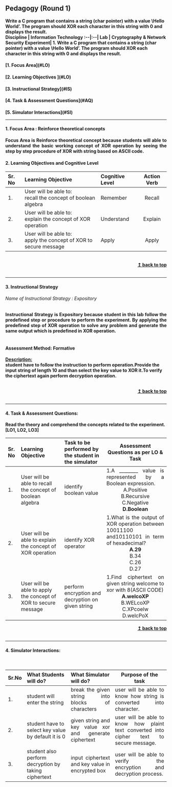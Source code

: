 ## Pedagogy (Round 1)
<b>Write a C program that contains a string (char pointer) with a value \Hello World’. The program should XOR each character in this string with 0 and displays the result. <a name="top"></a> </b><br>
<b>Discipline | <b>Information Technology
:--|:--|
<b> Lab | <b>Cryptography & Network Security
<b> Experiment|     <b> 1. Write a C program that contains a string (char pointer) with a value \Hello World’. The program should XOR each character in this string with 0 and displays the result.

<h4> [1. Focus Area](#LO)
<h4> [2. Learning Objectives ](#LO)
<h4> [3. Instructional Strategy](#IS)
<h4> [4. Task & Assessment Questions](#AQ)
<h4> [5. Simulator Interactions](#SI)
<hr>

<a name="LO"></a>
#### 1. Focus Area : Reinforce theoretical concepts<br>
<div align="justify">Focus Area is Reinforce theoretical concept because students will able to understand the basic working concept of XOR operation by seeing the step by step procedure of XOR with string based on ASCII code.</div>

#### 2. Learning Objectives and Cognitive Level


Sr. No |	Learning Objective	| Cognitive Level | Action Verb
:--|:--|:--|:-:
1.| User will be able to: <br>recall the concept of boolean algebra|Remember|Recall
2.| User will be able to: <br>explain the concept of XOR operation| Understand | Explain
3.| User will be able to: <br>apply the concept of XOR to secure message|Apply|Apply

<br/>
<div align="right">
    <b><a href="#top">↥ back to top</a></b>
</div>
<br/>
<hr>

<a name="IS"></a>
#### 3. Instructional Strategy
###### Name of Instructional Strategy  :   Expository <br>
<div align="justify">Instructional Strategy is Expository because student in this lab follow the predefined step or procedure to perform the experiment. By applying the predefined step of XOR operation to solve any problem and generate the same output which is predefined in XOR operation.</div><br>

####  Assessment Method: Formative
<u> <b>Description: </b> </u>
<br>
 student have to follow the instruction to perform operation.Provide the input string of length 10 and than select the key value to XOR it.To verify the ciphertext again perform decryption operation.

<br/>
<div align="right">
    <b><a href="#top">↥ back to top</a></b>
</div>
<br/>
<hr>

<a name="AQ"></a>
#### 4. Task & Assessment Questions:

Read the theory and comprehend the concepts related to the experiment. [LO1, LO2, LO3]
<br>

Sr. No |Learning Objective	| Task to be performed by <br> the student  in the simulator | Assessment Questions as per LO & Task
:--|:--|:--|:-:
1.|User will be able to recall the concept of boolean algebra|identify boolean value|<div align="justify">1.A ________ value is represented by a Boolean expression.<br></div> A.Positive<br>B.Recursive <br>C.Negative<br><b>D.Boolean</b><br>
2.|User will be able to explain the concept of XOR operation|identify XOR operator|<div align="justify">1.What is the output of XOR operation between 10011100 and10110101 in term of hexadecimal?<br></div><b>A.29</b><br>B.34<br>C.26<br>D.27<br>
3.|User will be able to apply the concept of XOR to secure message|perform encryption and decryption on given string|<div align="justify">1.Find ciphertext on given string welcome to xor with 8(ASCII CODE)<br></div><b>A.welcoXP</b><br>B.WELcoXP <br>C.XPcoelw<br>D.welcPoX<br>

<div align="right">
    <b><a href="#top">↥ back to top</a></b>
</div>
<br/>
<hr>

<a name="SI"></a>

#### 4. Simulator Interactions:
<br>

Sr.No | What Students will do? |	What Simulator will do?	| Purpose of the task
:--|:--|:--|:--:
1.|student will enter the string |<div align="justify">break the given string into blocks of characters</div>|<div align="justify">user will be able to know how string is converted into character.</div>
2.|student have to select key value by default it is 0 |<div align="justify">given string and key value xor and generate ciphertext</div>|<div align="justify">user will be able to know how plaint text converted into cipher text to secure message.</div>
3.|student also perform decryption by taking ciphertext |<div align="justify">input ciphertext and key value in encrypted box</div>|<div align="justify">user will be able to verify the encryption and decryption process.</div>
